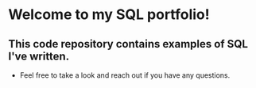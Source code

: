 # Welcome to my SQL portfolio! 
## This code repository contains examples of SQL I've written. 
* Feel free to take a look and reach out if you have any questions.

